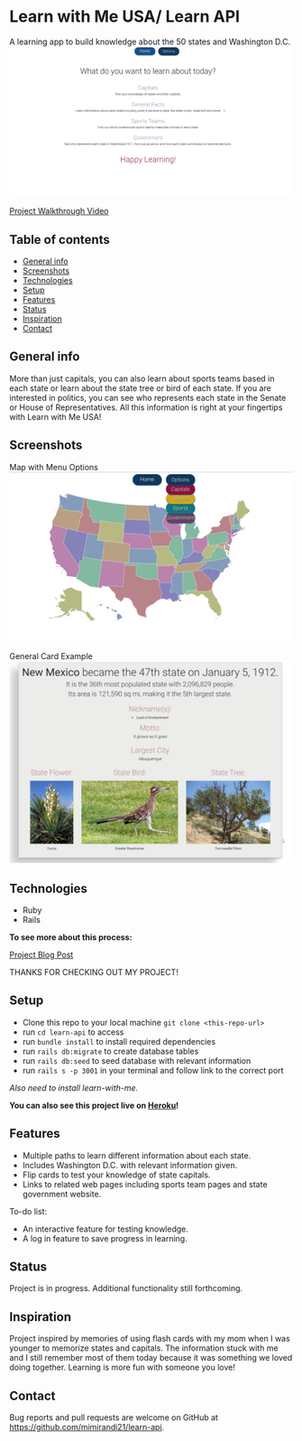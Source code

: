 # Learn with Me USA/ Learn API
A learning app to build knowledge about the 50 states and Washington D.C.
![screenshot](./public/LearnHome.png)

[Project Walkthrough Video](https://drive.google.com/file/d/1Kb65_IWpUE36hncSFFwz8KsaxYWN9eOT/view?usp=sharing)

## Table of contents
* [General info](#general-info)
* [Screenshots](#screenshots)
* [Technologies](#technologies)
* [Setup](#setup)
* [Features](#features)
* [Status](#status)
* [Inspiration](#inspiration)
* [Contact](#contact)

## General info
More than just capitals, you can also learn about sports teams based in each state or learn about the state tree or bird of each state.  If you are interested in politics, you can see who represents each state in the Senate or House of Representatives.  All this information is right at your fingertips with Learn with Me USA!

## Screenshots
Map with Menu Options
![Main screenshot](./public/LearnMain.png)

General Card Example
![Card screenshot](./public/LearnCard.png)

## Technologies
* Ruby
* Rails

****To see more about this process:****

[Project Blog Post](https://dev.to/meemeek/going-flippy-for-react-igm)

THANKS FOR CHECKING OUT MY PROJECT!

## Setup
* Clone this repo to your local machine `git clone <this-repo-url>`
* run `cd learn-api` to access
* run `bundle install` to install required dependencies
* run `rails db:migrate` to create database tables
* run `rails db:seed` to seed database with relevant information
* run `rails s -p 3001` in your terminal and follow link to the correct port

*Also need to install learn-with-me.*

**You can also see this project live on [Heroku](https://learn-with-me-usa.herokuapp.com/)!**

## Features
* Multiple paths to learn different information about each state.
* Includes Washington D.C. with relevant information given.
* Flip cards to test your knowledge of state capitals.
* Links to related web pages including sports team pages and state government website.

To-do list:
* An interactive feature for testing knowledge.
* A log in feature to save progress in learning.

## Status
Project is in progress.  Additional functionality still forthcoming.

## Inspiration
Project inspired by memories of using flash cards with my mom when I was younger to memorize states and capitals.  The information stuck with me and I still remember most of them today because it was something we loved doing together.  Learning is more fun with someone you love!

## Contact
Bug reports and pull requests are welcome on GitHub at https://github.com/mimirandi21/learn-api.
